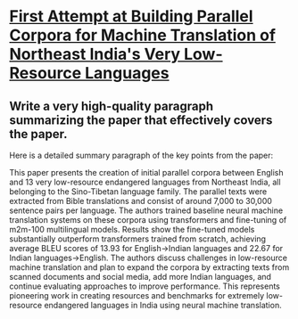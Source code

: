 # [First Attempt at Building Parallel Corpora for Machine Translation of   Northeast India's Very Low-Resource Languages](https://arxiv.org/abs/2312.04764)

## Write a very high-quality paragraph summarizing the paper that effectively covers the paper.

 Here is a detailed summary paragraph of the key points from the paper:

This paper presents the creation of initial parallel corpora between English and 13 very low-resource endangered languages from Northeast India, all belonging to the Sino-Tibetan language family. The parallel texts were extracted from Bible translations and consist of around 7,000 to 30,000 sentence pairs per language. The authors trained baseline neural machine translation systems on these corpora using transformers and fine-tuning of m2m-100 multilingual models. Results show the fine-tuned models substantially outperform transformers trained from scratch, achieving average BLEU scores of 13.93 for English->Indian languages and 22.67 for Indian languages->English. The authors discuss challenges in low-resource machine translation and plan to expand the corpora by extracting texts from scanned documents and social media, add more Indian languages, and continue evaluating approaches to improve performance. This represents pioneering work in creating resources and benchmarks for extremely low-resource endangered languages in India using neural machine translation.

